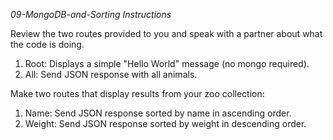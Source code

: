 *09-MongoDB-and-Sorting Instructions*

Review the two routes provided to you and speak with a partner about what the code is doing.

1. Root: Displays a simple "Hello World" message (no mongo required).
2. All: Send JSON response with all animals.

Make two routes that display results from your zoo collection:

1. Name: Send JSON response sorted by name in ascending order.
2. Weight: Send JSON response sorted by weight in descending order.